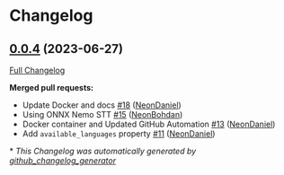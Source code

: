 # Changelog

## [0.0.4](https://github.com/NeonGeckoCom/neon-stt-plugin-nemo/tree/0.0.4) (2023-06-27)

[Full Changelog](https://github.com/NeonGeckoCom/neon-stt-plugin-nemo/compare/0.0.2...0.0.4)

**Merged pull requests:**

- Update Docker and docs [\#18](https://github.com/NeonGeckoCom/neon-stt-plugin-nemo/pull/18) ([NeonDaniel](https://github.com/NeonDaniel))
- Using ONNX Nemo STT [\#15](https://github.com/NeonGeckoCom/neon-stt-plugin-nemo/pull/15) ([NeonBohdan](https://github.com/NeonBohdan))
- Docker container and Updated GitHub Automation [\#13](https://github.com/NeonGeckoCom/neon-stt-plugin-nemo/pull/13) ([NeonDaniel](https://github.com/NeonDaniel))
- Add `available_languages` property [\#11](https://github.com/NeonGeckoCom/neon-stt-plugin-nemo/pull/11) ([NeonDaniel](https://github.com/NeonDaniel))



\* *This Changelog was automatically generated by [github_changelog_generator](https://github.com/github-changelog-generator/github-changelog-generator)*
